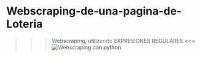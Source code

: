 # Webscraping-de-una-pagina-de-Loteria
>>> Webscraping, utilizando EXPRESIONES REGULARES &lt;&lt;&lt;
![Webscraping con python](https://user-images.githubusercontent.com/104275645/214004441-4afea3d9-3f2a-456b-bdfd-1c1654854845.jpg)

